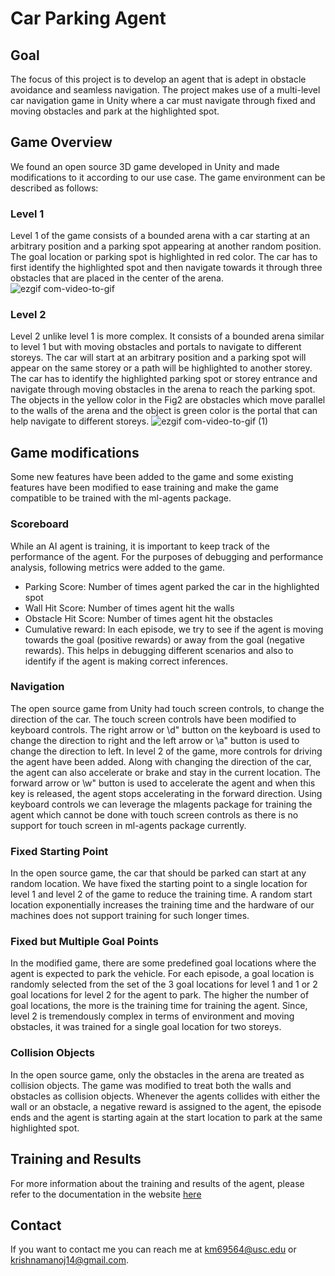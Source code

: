 # Car Parking Agent

## Goal
The focus of this project is to develop an agent that is adept in obstacle avoidance and seamless navigation. The project makes use of a multi-level car navigation game in Unity where a car must navigate through fixed and moving obstacles and park at the highlighted spot. 

## Game Overview
We found an open source 3D game developed in Unity and made modifications to it according to our use case. The game environment can be described as follows:

### Level 1
Level 1 of the game consists of a bounded arena with a car starting at an arbitrary position and a parking spot appearing at another random position. The goal location or parking spot is highlighted in red color. The car has to first identify the highlighted spot and then navigate towards it through three obstacles that are placed in the center of the arena.
![ezgif com-video-to-gif](https://user-images.githubusercontent.com/37352722/85719927-95d30280-b6f8-11ea-8be9-9c27e29541e7.gif)

### Level 2
Level 2 unlike level 1 is more complex. It consists of a bounded arena similar to level 1 but with moving obstacles and portals to navigate to different storeys. The car will start at an arbitrary position and a parking spot will appear on the same storey or a path will be highlighted to another storey. The car has to identify the highlighted parking spot or storey entrance and navigate through moving obstacles in the arena to reach the parking spot. The objects in the yellow color in the Fig2 are obstacles which move parallel to the walls of the arena and the object is green color is the portal that can help navigate to different storeys.
![ezgif com-video-to-gif (1)](https://user-images.githubusercontent.com/37352722/85720532-3295a000-b6f9-11ea-93ac-7227a5be51c1.gif)

## Game modifications

Some new features have been added to the game and some existing features have been modified to
ease training and make the game compatible to be trained with the ml-agents package.

### Scoreboard

While an AI agent is training, it is important to keep track of the performance of the agent. For
the purposes of debugging and performance analysis, following metrics were added to the game.
* Parking Score: Number of times agent parked the car in the highlighted spot
* Wall Hit Score: Number of times agent hit the walls
* Obstacle Hit Score: Number of times agent hit the obstacles
* Cumulative reward: In each episode, we try to see if the agent is moving towards the goal
(positive rewards) or away from the goal (negative rewards). This helps in debugging different
scenarios and also to identify if the agent is making correct inferences.

### Navigation
The open source game from Unity had touch screen controls, to change the direction of the car.
The touch screen controls have been modified to keyboard controls. The right arrow or \d" button
on the keyboard is used to change the direction to right and the left arrow or \a" button is used to
change the direction to left. In level 2 of the game, more controls for driving the agent have been
added. Along with changing the direction of the car, the agent can also accelerate or brake and
stay in the current location. The forward arrow or \w" button is used to accelerate the agent and
when this key is released, the agent stops accelerating in the forward direction. Using keyboard
controls we can leverage the mlagents package for training the agent which cannot be done with
touch screen controls as there is no support for touch screen in ml-agents package currently.

### Fixed Starting Point
In the open source game, the car that should be parked can start at any random location. We
have fixed the starting point to a single location for level 1 and level 2 of the game to reduce the
training time. A random start location exponentially increases the training time and the hardware
of our machines does not support training for such longer times.

### Fixed but Multiple Goal Points
In the modified game, there are some predefined goal locations where the agent is expected to
park the vehicle. For each episode, a goal location is randomly selected from the set of the 3 goal
locations for level 1 and 1 or 2 goal locations for level 2 for the agent to park. The higher the
number of goal locations, the more is the training time for training the agent. Since, level 2 is
tremendously complex in terms of environment and moving obstacles, it was trained for a single
goal location for two storeys.

### Collision Objects
In the open source game, only the obstacles in the arena are treated as collision objects. The
game was modified to treat both the walls and obstacles as collision objects. Whenever the agents
collides with either the wall or an obstacle, a negative reward is assigned to the agent, the episode
ends and the agent is starting again at the start location to park at the same highlighted spot.

## Training and Results
For more information about the training and results of the agent, please refer to the 
documentation in the website [here](https://usc-csci527-spring2021.github.io/Park-It-Right-/index.html)

## Contact
If you want to contact me you can reach me at <km69564@usc.edu> or <krishnamanoj14@gmail.com>.
